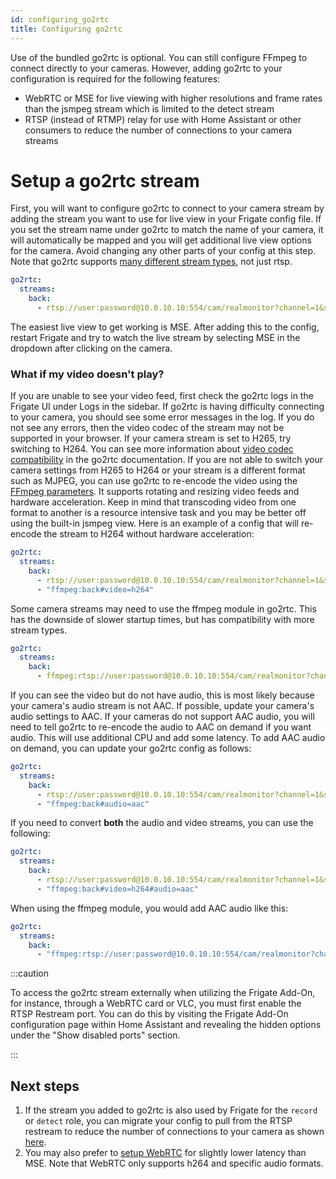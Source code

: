 ```yaml
---
id: configuring_go2rtc
title: Configuring go2rtc
---
```


Use of the bundled go2rtc is optional. You can still configure FFmpeg to connect directly to your cameras. However, adding go2rtc to your configuration is required for the following features:

- WebRTC or MSE for live viewing with higher resolutions and frame rates than the jsmpeg stream which is limited to the detect stream
- RTSP (instead of RTMP) relay for use with Home Assistant or other consumers to reduce the number of connections to your camera streams

# Setup a go2rtc stream

First, you will want to configure go2rtc to connect to your camera stream by adding the stream you want to use for live view in your Frigate config file. If you set the stream name under go2rtc to match the name of your camera, it will automatically be mapped and you will get additional live view options for the camera. Avoid changing any other parts of your config at this step. Note that go2rtc supports [many different stream types](https://github.com/AlexxIT/go2rtc/tree/v1.2.0#module-streams), not just rtsp.

```yaml
go2rtc:
  streams:
    back:
      - rtsp://user:password@10.0.10.10:554/cam/realmonitor?channel=1&subtype=2
```

The easiest live view to get working is MSE. After adding this to the config, restart Frigate and try to watch the live stream by selecting MSE in the dropdown after clicking on the camera.

### What if my video doesn't play?

If you are unable to see your video feed, first check the go2rtc logs in the Frigate UI under Logs in the sidebar. If go2rtc is having difficulty connecting to your camera, you should see some error messages in the log. If you do not see any errors, then the video codec of the stream may not be supported in your browser. If your camera stream is set to H265, try switching to H264. You can see more information about [video codec compatibility](https://github.com/AlexxIT/go2rtc/tree/v1.2.0#codecs-madness) in the go2rtc documentation. If you are not able to switch your camera settings from H265 to H264 or your stream is a different format such as MJPEG, you can use go2rtc to re-encode the video using the [FFmpeg parameters](https://github.com/AlexxIT/go2rtc/tree/v1.2.0#source-ffmpeg). It supports rotating and resizing video feeds and hardware acceleration. Keep in mind that transcoding video from one format to another is a resource intensive task and you may be better off using the built-in jsmpeg view. Here is an example of a config that will re-encode the stream to H264 without hardware acceleration:

```yaml
go2rtc:
  streams:
    back:
      - rtsp://user:password@10.0.10.10:554/cam/realmonitor?channel=1&subtype=2
      - "ffmpeg:back#video=h264"
```

Some camera streams may need to use the ffmpeg module in go2rtc. This has the downside of slower startup times, but has compatibility with more stream types.

```yaml
go2rtc:
  streams:
    back:
      - ffmpeg:rtsp://user:password@10.0.10.10:554/cam/realmonitor?channel=1&subtype=2
```

If you can see the video but do not have audio, this is most likely because your camera's audio stream is not AAC. If possible, update your camera's audio settings to AAC. If your cameras do not support AAC audio, you will need to tell go2rtc to re-encode the audio to AAC on demand if you want audio. This will use additional CPU and add some latency. To add AAC audio on demand, you can update your go2rtc config as follows:

```yaml
go2rtc:
  streams:
    back:
      - rtsp://user:password@10.0.10.10:554/cam/realmonitor?channel=1&subtype=2
      - "ffmpeg:back#audio=aac"
```

If you need to convert **both** the audio and video streams, you can use the following:

```yaml
go2rtc:
  streams:
    back:
      - rtsp://user:password@10.0.10.10:554/cam/realmonitor?channel=1&subtype=2
      - "ffmpeg:back#video=h264#audio=aac"
```

When using the ffmpeg module, you would add AAC audio like this:

```yaml
go2rtc:
  streams:
    back:
      - "ffmpeg:rtsp://user:password@10.0.10.10:554/cam/realmonitor?channel=1&subtype=2#video=copy#audio=copy#audio=aac"
```

:::caution

To access the go2rtc stream externally when utilizing the Frigate Add-On, for instance, through a WebRTC card or VLC, you must first enable the RTSP Restream port. You can do this by visiting the Frigate Add-On configuration page within Home Assistant and revealing the hidden options under the "Show disabled ports" section.

:::

## Next steps

1. If the stream you added to go2rtc is also used by Frigate for the `record` or `detect` role, you can migrate your config to pull from the RTSP restream to reduce the number of connections to your camera as shown [here](/configuration/restream#reduce-connections-to-camera).
1. You may also prefer to [setup WebRTC](/configuration/live#webrtc-extra-configuration) for slightly lower latency than MSE. Note that WebRTC only supports h264 and specific audio formats.
